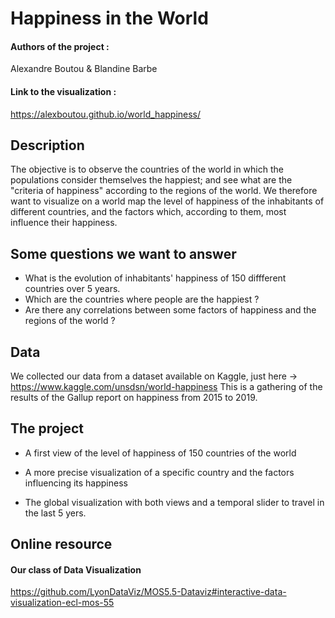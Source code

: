 # Happiness in the World

#### Authors of the project :
Alexandre Boutou & Blandine Barbe

#### Link to the visualization : 
https://alexboutou.github.io/world_happiness/

## Description
The objective is to observe the countries of the world in which the populations consider themselves the happiest; and see what are the "criteria of happiness" according to the regions of the world. We therefore want to visualize on a world map the level of happiness of the inhabitants of different countries, and the factors which, according to them, most influence their happiness.

## Some questions we want to answer

- What is the evolution of inhabitants' happiness of 150 diffferent countries over 5 years.
- Which are the countries where people are the happiest ?
- Are there any correlations between some factors of happiness and the regions of the world ?

## Data

We collected our data from a dataset available on Kaggle, just here -> https://www.kaggle.com/unsdsn/world-happiness
This is a gathering of the results of the Gallup report on happiness from 2015 to 2019.

## The project

- A first view of the level of happiness of 150 countries of the world

- A more precise visualization of a specific country and the factors influencing its happiness

- The global visualization with both views and a temporal slider to travel in the last 5 yers.

## Online resource

#### Our class of Data Visualization

https://github.com/LyonDataViz/MOS5.5-Dataviz#interactive-data-visualization-ecl-mos-55
